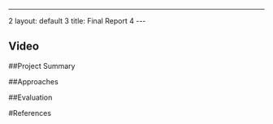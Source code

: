 ---
2 layout: default
3 title: Final Report
4 ---



## Video 

##Project Summary

##Approaches

##Evaluation

#References




